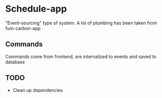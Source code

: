 # Schedule-app

"Event-sourcing" type of system. A lot of plumbing has been taken from fum-carbon-app

## Commands

Commands come from frontend, are internalized to events and saved to database


## TODO

- Clean up dependencies
